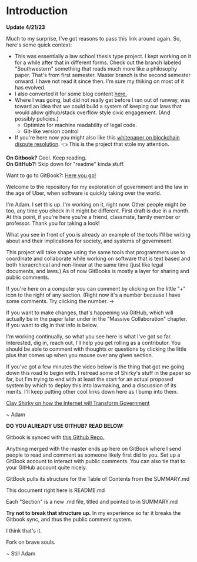 # Introduction

**Update 4/21/23**

Much to my surprise, I've got reasons to pass this link around again. So, here's some quick context:

* This was essentially a law school thesis type project. I kept working on it for a while after that in different forms. Check out the branch labeled "Southwestern" something that reads much more like a philosophy paper. That's from first semester. Master branch is the second semester onward. I have not read it since then. I'm sure my thiking on most of it has evolved.
* I also converted it for some blog content [here.](https://medium.com/zengineering-podcast/crowdsourcing-democracy-government-in-a-decentralized-world-part-one-deal-with-it-e4755940a360)
* Where I was going, but did not really get before I ran out of runway, was toward an idea that we could build a system of keeping our laws that would allow github/stack overflow style civic engagement. (And possibly policies.)
  * Optimize for machine readability of legal code.
  * Git-like version control
* If you're here now you might also like this [whitepaper on blockchain dispute resolution](https://drive.google.com/file/d/1318klGEYL4g02VudL-C-BCnvpKujTnbF/view). 👈 This is the project that stole my attention.



**On Gitbook?** Cool. Keep reading.\
**On GitHub?:** Skip down for "readme" kinda stuff.

Want to go to GitBook?: [Here you go!](https://juris.gitbook.io/crowdsourcing-democracy/)

Welcome to the repository for my exploration of government and the law in the age of Uber, when software is quickly taking over the world.

I'm Adam. I set this up. I'm working on it, right now. Other people might be too, any time you check in it might be different. First draft is due in a month. At this point, if you're here you're a friend, classmate, family member or professor. Thank you for taking a look!

What you see in front of you is already an example of the tools I'll be writing about and their implications for society, and systems of government.

This project will take shape using the same tools that programmers use to coordinate and collaborate while working on software that is text based and both hieracrchical and non-linear at the same time (just like legal documents, and laws.) As of now GitBooks is mostly a layer for sharing and public comments.

If you're here on a computer you can comment by clicking on the little "+" icon to the right of any section. (Right now it's a number because I have some comments. Try clicking the number. ->

If you want to make changes, that's happening via GitHub, which will actually be in the paper later under in the "Massive Collaboration" chapter. If you want to dig in that info is below.

I'm working continually, so what you see here is what I've got so far. Interested, dig in, reach out, I'll help you get rolling as a contributor. You should be able to comment with thoughts or questions by clicking the little plus that comes up when you mouse over any given section.

If you've got a few minutes the video below is the thing that got me going down this road to begin with. I retread some of Shirky's stuff in the paper so far, but I'm trying to end with at least the start for an actual proposed system by which to deploy this into lawmaking, and a discussion of its merits. I'll keep putting other cool links down here as I bump into them.

[Clay Shirky on how the Internet will Transform Government](https://www.ted.com/talks/clay\_shirky\_how\_the\_internet\_will\_one\_day\_transform\_government?language=en)

\~ Adam

**DO YOU ALREADY USE GITHUB? READ BELOW:**

Gitbook is synced with [this Github Repo.](https://github.com/thekerp/Crowdsourcing-Democracy)

Anything merged with the master ends up here on GitBook where I send people to read and comment as someone likely first did to you. Set up a GitBook account to interact with public comments. You can also tie that to your GitHub account quite nicely.

GitBook pulls its structure for the Table of Contents from the SUMMARY.md

This document right here is README.md

Each "Section" is a new .md file, titled and pointed to in SUMMARY.md

**Try not to break that structure up.** In my experience so far it breaks the Gitbook sync, and thus the public comment system.

I think that's it.

Fork on brave souls.

\~ Still Adam

